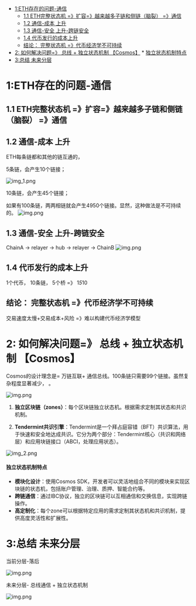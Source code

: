 <!-- TOC -->
* [1:ETH存在的问题-通信](#1eth存在的问题-通信)
  * [1.1 ETH完整状态机 =》扩容=》越来越多子链和侧链（脑裂） =》通信](#11-eth完整状态机-扩容越来越多子链和侧链脑裂-通信)
  * [1.2 通信-成本 上升](#12-通信-成本-上升)
  * [1.3 通信-安全 上升-跨链安全](#13-通信-安全-上升-跨链安全)
  * [1.4 代币发行的成本上升](#14-代币发行的成本上升)
  * [结论： 完整状态机 =》代币经济学不可持续](#结论-完整状态机-代币经济学不可持续)
* [2: 如何解决问题=》 总线 + 独立状态机制 【Cosmos】](#2-如何解决问题-总线--独立状态机制-cosmos)
      * [独立状态机制特点](#独立状态机制特点)
* [3:总结 未来分层](#3总结-未来分层)
<!-- TOC -->



# 1:ETH存在的问题-通信

## 1.1 ETH完整状态机 =》扩容=》越来越多子链和侧链（脑裂） =》通信

## 1.2 通信-成本 上升
ETH每条链都和其他的链互通的，

5条链，会产生10个链接；

![img_1.png](img_1.png)

 10条链，会产生45个链接；

如果有100条链，两两相链就会产生4950个链接。显然，这种做法是不可持续的。
![img.png](img.png)

## 1.3 通信-安全 上升-跨链安全

ChainA -> relayer -> hub -> relayer -> ChainB
![img.png](images/img-crossChain.png)

## 1.4 代币发行的成本上升

1个代币， 10条链， 5个桥 =》 1*5*10

## 结论： 完整状态机 =》代币经济学不可持续

交易速度太慢+交易成本+风险 =》难以构建代币经济学模型

# 2: 如何解决问题=》 总线 + 独立状态机制 【Cosmos】

Cosmos的设计理念是= 万链互联+ 通信总线。100条链只需要99个链接。虽然复杂程度显著减少，
。

![img.png](images/img-hub.png)

1. **独立区块链（zones）**：每个区块链独立状态机。根据需求定制其状态和共识机制。

2. **Tendermint共识引擎**：Tendermint是一个拜占庭容错（BFT）共识算法，用于快速和安全地达成共识。它分为两个部分：Tendermint核心（共识和网络层）和应用块链接口（ABCI，处理应用状态）。

![img_2.png](img_2.png)

#### 独立状态机制特点

- **模块化设计**：使用Cosmos SDK，开发者可以灵活地组合不同的模块来实现区块链的状态机，包括账户管理、治理、质押、智能合约等。
- **跨链通信**：通过IBC协议，独立的区块链可以互相通信和交换信息，实现跨链操作。
- **高定制化**：每个zone可以根据特定应用的需求定制其状态机和共识机制，提供高度灵活性和扩展性。

# 3:总结 未来分层

当前分层-落后

![img.png](images/img-current.png)

未来分层- 总线通信 + 独立状态机制

![img.png](images/img-future.png)